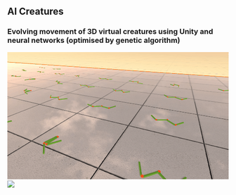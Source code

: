 ## AI Creatures

### Evolving movement of 3D virtual creatures using Unity and neural networks (optimised by genetic algorithm)



![](gifs/creaturesGif1.gif)
![](gifs/creaturesGif2.gif)

